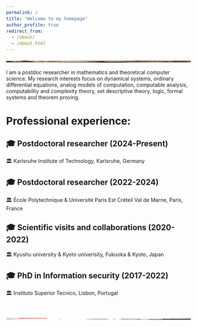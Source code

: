 ```yaml
---
permalink: /
title: "Welcome to my homepage"
author_profile: true
redirect_from: 
  - /about/
  - /about.html
---
```

<img align="center"
     src="images/zen.jpeg" 
     width="1200" 
     height="5" 
     alt="garden"/>

I am a postdoc researcher in mathematics and theoretical computer science. My research interests focus on dynamical systems, ordinary differential equations, analog models of computation, computable analysis, computability and complexity theory, set descriptive theory, logic, formal systems and theorem proving. 

<!-- Specifically, I investigate the relations between different classes of continuous-time dynamical systems and models of computation, including discrete models such as Turing machines and analog models such as the GPAC. This analysis has produced dynamical characterizations of models on a computability level (Turing machines and computable analysis), on a complexity level (EXPTIME and PSPACE), and on a definability level (ordinal computing and hyperarithmetical hierarchy).  -->



# Professional experience:

## 🎓 Postdoctoral researcher (2024-Present)
🏛️ Karlsruhe Institute of Technology, 
Karlsruhe, Germany

## 🎓 Postdoctoral researcher (2022-2024)
🏛️ École Polytechnique & Université Paris Est Créteil Val de Marne, Paris, France

## 🎓 Scientific visits and collaborations (2020-2022)
🏛️ Kyushu university & Kyoto univerisity, Fukuoka & Kyoto, Japan

## 🎓 PhD in Information security (2017-2022)
🏛️ Instituto Superior Tecnico, Lisbon, Portugal

<br>


<img align="center"
     src="images/zen.png" 
     width="1200" 
     height="5" 
     alt="stones"/>